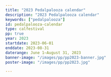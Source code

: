 ```yaml
---
title: "2023 Pedalpalooza calendar"
description: "2023 Pedalpalooza calendar"
keywords: ["pedalpalooza"]
id: pedalpalooza-calendar
type: calfestival
pp: true
year: 2023
startdate: 2023-06-01
enddate: 2023-08-31
daterange: June 1–August 31, 2023
banner-image: "/images/pp/pp2023-banner.jpg"
poster-image: "/images/pp/pp2023.jpg"

---
```


